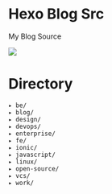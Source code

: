 # Hexo Blog Src
My Blog Source

<img src="https://github.com/lovesoraliu/hexo-blog-src/workflows/Node%20CI/badge.svg"/>

# Directory

```
▸ be/
▸ blog/
▸ design/
▸ devops/
▸ enterprise/
▸ fe/
▸ ionic/
▸ javascript/
▸ linux/
▸ open-source/
▸ vcs/
▸ work/
```
<!--stackedit_data:
eyJoaXN0b3J5IjpbODc3NTM4MzBdfQ==
-->